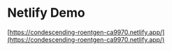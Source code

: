 # Netlify Demo

[https://condescending-roentgen-ca9970.netlify.app/](https://condescending-roentgen-ca9970.netlify.app/)